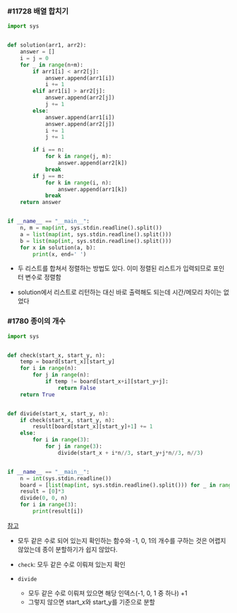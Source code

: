 ### #11728 배열 합치기

```python
import sys


def solution(arr1, arr2):
    answer = []
    i = j = 0
    for _ in range(n+m):
        if arr1[i] < arr2[j]:
            answer.append(arr1[i])
            i += 1
        elif arr1[i] > arr2[j]:
            answer.append(arr2[j])
            j += 1
        else:
            answer.append(arr1[i])
            answer.append(arr2[j])
            i += 1
            j += 1

        if i == n:
            for k in range(j, m):
                answer.append(arr2[k])
            break
        if j == m:
            for k in range(i, n):
                answer.append(arr1[k])
            break
    return answer


if __name__ == "__main__":
    n, m = map(int, sys.stdin.readline().split())
    a = list(map(int, sys.stdin.readline().split()))
    b = list(map(int, sys.stdin.readline().split()))
    for x in solution(a, b):
        print(x, end=' ')
```

- 두 리스트를 합쳐서 정렬하는 방법도 있다. 이미 정렬된 리스트가 입력되므로 포인터 변수로 정렬함

- solution에서 리스트로 리턴하는 대신 바로 출력해도 되는데 시간/메모리 차이는 없었다



### #1780 종이의 개수

```python
import sys


def check(start_x, start_y, n):
    temp = board[start_x][start_y]
    for i in range(n):
        for j in range(n):
            if temp != board[start_x+i][start_y+j]:
                return False
    return True


def divide(start_x, start_y, n):
    if check(start_x, start_y, n):
        result[board[start_x][start_y]+1] += 1
    else:
        for i in range(3):
            for j in range(3):
                divide(start_x + i*n//3, start_y+j*n//3, n//3)


if __name__ == "__main__":
    n = int(sys.stdin.readline())
    board = [list(map(int, sys.stdin.readline().split())) for _ in range(n)]
    result = [0]*3
    divide(0, 0, n)
    for i in range(3):
        print(result[i])
```

[참고](https://suri78.tistory.com/69)

- 모두 같은 수로 되어 있는지 확인하는 함수와 -1, 0, 1의 개수를 구하는 것은 어렵지 않았는데 종이 분할하기가 쉽지 않았다.

- `check`: 모두 같은 수로 이뤄져 있는지 확인
- `divide`
  - 모두 같은 수로 이뤄져 있으면 해당 인덱스(-1, 0, 1 중 하나) +1
  - 그렇지 않으면 start_x와 start_y를 기준으로 분할
